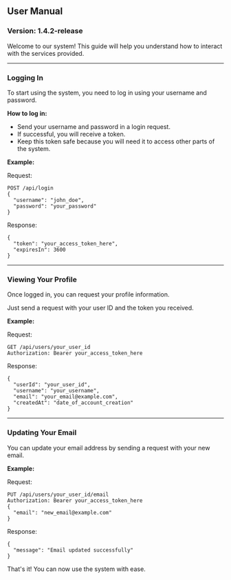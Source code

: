 ## User Manual

### Version: 1.4.2-release

Welcome to our system! This guide will help you understand how to interact with the services provided.

---

### Logging In

To start using the system, you need to log in using your username and password.

**How to log in:**
- Send your username and password in a login request.
- If successful, you will receive a token.
- Keep this token safe because you will need it to access other parts of the system.

**Example:**

Request:
```
POST /api/login
{
  "username": "john_doe",
  "password": "your_password"
}
```

Response:
```
{
  "token": "your_access_token_here",
  "expiresIn": 3600
}
```

---

### Viewing Your Profile

Once logged in, you can request your profile information.

Just send a request with your user ID and the token you received.

**Example:**

Request:
```
GET /api/users/your_user_id
Authorization: Bearer your_access_token_here
```

Response:
```
{
  "userId": "your_user_id",
  "username": "your_username",
  "email": "your_email@example.com",
  "createdAt": "date_of_account_creation"
}
```

---

### Updating Your Email

You can update your email address by sending a request with your new email.

**Example:**

Request:
```
PUT /api/users/your_user_id/email
Authorization: Bearer your_access_token_here
{
  "email": "new_email@example.com"
}
```

Response:
```
{
  "message": "Email updated successfully"
}
```

That's it! You can now use the system with ease.